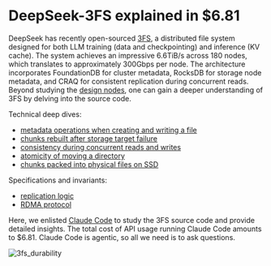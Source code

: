 # DeepSeek-3FS explained in $6.81

DeepSeek has recently open-sourced [3FS](https://github.com/deepseek-ai/3FS), a distributed file system designed for both LLM training (data and checkpointing) and inference (KV cache). The system achieves an impressive 6.6TiB/s across 180 nodes, which translates to approximately 300Gbps per node. The architecture incorporates FoundationDB for cluster metadata, RocksDB for storage node metadata, and CRAQ for consistent replication during concurrent reads. Beyond studying the [design nodes](https://github.com/deepseek-ai/3FS/blob/main/docs/design_notes.md), one can gain a deeper understanding of 3FS by delving into the source code.

Technical deep dives:
* [metadata operations when creating and writing a file](metadata_operations.md)
* [chunks rebuilt after storage target failure](data_durability.md)
* [consistency during concurrent reads and writes](read_write_consistency.md)
* [atomicity of moving a directory](directory_move.md)
* [chunks packed into physical files on SSD](chunk_storage.md)

Specifications and invariants:
* [replication logic](storage_verification.md)
* [RDMA protocol](rdma_network_specification.md)  

Here, we enlisted [Claude Code](https://docs.anthropic.com/en/docs/agents-and-tools/claude-code) to study the 3FS source code and provide detailed insights. The total cost of API usage running Claude Code amounts to $6.81. Claude Code is agentic, so all we need is to ask questions.

![3fs_durability](https://github.com/user-attachments/assets/0423379f-e6ac-461f-8bb2-3e4bd4f2da02)
